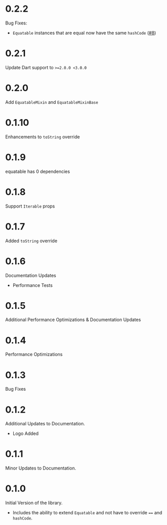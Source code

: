 # 0.2.2

Bug Fixes:
- `Equatable` instances that are equal now have the same `hashCode` ([#8](https://github.com/felangel/equatable/issues/8))

# 0.2.1

Update Dart support to `>=2.0.0 <3.0.0`

# 0.2.0

Add `EquatableMixin` and `EquatableMixinBase`

# 0.1.10

Enhancements to `toString` override

# 0.1.9

equatable has 0 dependencies

# 0.1.8

Support `Iterable` props

# 0.1.7

Added `toString` override

# 0.1.6

Documentation Updates

- Performance Tests

# 0.1.5

Additional Performance Optimizations & Documentation Updates

# 0.1.4

Performance Optimizations

# 0.1.3

Bug Fixes

# 0.1.2

Additional Updates to Documentation.

- Logo Added

# 0.1.1

Minor Updates to Documentation.

# 0.1.0

Initial Version of the library.

- Includes the ability to extend `Equatable` and not have to override `==` and `hashCode`.
